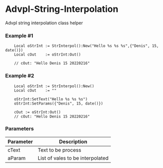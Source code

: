 # Advpl-String-Interpolation
Advpl string interpolation class helper

### Example #1
```xBase
    Local oStrInt := StrInterpol():New("Hello %s %s %s",{"Denis", 15, date()})
    Local cOut    := oStrInt:Out()
    
    // cOut: "Hello Denis 15 20220216"
```

### Example #2
```xBase
    Local oStrInt := StrInterpol():New()
    Local cOut    := ""
    
    oStrInt:SetText("Hello %s %s %s")
    oStrInt:SetParams({"Denis", 15, date()})

    cOut := oStrInt:Out()
    // cOut: "Hello Denis 15 20220216"
```

### Parameters
| Parameter | Description |
| --- | --- |
| cText | Text to be process |
| aParam | List of vales to be interpolated |
